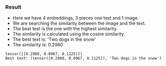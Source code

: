 ### Result

* Here we have 4 embeddings, 3 pieces one text and 1 image.
* We are searching the similarity between the image and the text.
* The best text is the one with the highest similarity.
* The similarity is calculated using the cosine similarity.
* The best text is: 'Two dogs in the snow'
* The similarity is: 0.2980
```
tensor([[0.2980, 0.0967, 0.1125]])
Best text: (tensor([0.2980, 0.0967, 0.1125]), 'Two dogs in the snow')
```